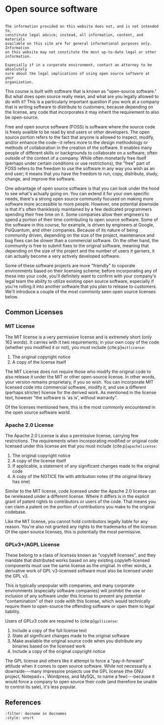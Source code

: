 # Open source software

```{warning} This does not constitute legal advice.

The information provided on this website does not, and is not intended to, 
constitute legal advice; instead, all information, content, and materials 
available on this site are for general informational purposes only. Information 
on this website may not constitute the most up-to-date legal or other 
information. 

Especially if in a corporate environment, contact an attorney to be absolutely
sure about the legal implications of using open source software at your 
organization.
```

This course is built with software that is known as "open-source software." But
what does open source really mean, and what are you legally allowed to do with
it? This is a particularly important question if you work at a company that is
writing software to distribute to customers, because depending on the license,
any code that incorporates it may inherit the requirement to also be 
open-source.

Free and open source software (FOSS) is software where the source code is
freely availble to be read by end users or other developers. The open source
portion refers to the fact that anyone is allowed to inspect, modify, and/or
enhance the code--it refers more to the design methodology or methods of
collaboration in the creation of the software. It enables many people of
different skills or backgrounds to collaborate on a software, often outside of
the context of a company. While often monetarily free itself (perhaps under
certain conditions or use restrictions), the "free" part of FOSS refers to the
freedom to use the software in any way you wish as an end user; it means that
you have the freedom to run, copy, distribute, study, change, and improve the
software.

One advantage of open source software is that you can look under the hood to
see what's actually going on. You can extend it for your own specific needs,
there's a strong open source community focused on making more software more
accessible to more people. However, one potential downside is that it's often
thanklessly maintained by a few dedicated programmers spending their free time
on it. Some companies allow their engineers to spend a portion of their time
contributing to open source software. Some of the software in this course, for
example, is driven by engineers at Google, PsiQuantum, and other companies.
Because of its nature of being community driven, depending on the size of the
project, maintenance and bug fixes can be slower than a commercial software.
On the other hand, the community is free to submit fixes to the original 
software, meaning that depending on the size of the project and the number of
users it garners, it can actually become a very actively developed software.

Some of these software projects are more "friendly" to coporate environments
based on their licensing scheme; before incorporating any of these into your
code, you'll definitely want to confirm with your company's legal team the
ability to utilize existing open source software, especially if you're rolling
it into another software that you plan to release to customers. We'll introduce
a couple of the most commonly seen open source licenses below.

## Common Licenses

### MIT License

The MIT license is a very permissive license and is extremely short (only 162 
words). It carries with it two requirements; in your own copy of the code
(whether you modified it or not), you must include {cite:p}`mitlicense`:

1. The original copyright notice  
1. A copy of the license itself  

The MIT License does not require those who modify the original code to also
release it under the MIT or other open-source license. In other words, your
version remains proprietary, if you so wish. You can incorporate MIT licensed
code into commercial software, modify it, and use a different (perhaps
stricter) license for the derived work. As mentioned in the license text, 
however "the software is 'as is', without warranty".

Of the licenses mentioned here, this is the most commonly encountered  in the
open source software world.

### Apache 2.0 License

The Apache 2.0 License is also a permissive license, carrying few restrictions.
The requirements when incorporating modified or original code licensed under
this license are that you must include {cite:p}`apachelicense`:

1. The original copyright notice  
1. A copy of the license itself  
1. If applicable, a statement of any significant changes made to the original code  
1. A copy of the NOTICE file with attribution notes (if the original library has one)  

Similar to the MIT license, code licensed under the Apache 2.0 license can be
rereleased under a different license. Where it differs is in the explicit 
grant of patent rights to contributors or users of the code. That means you can
claim a patent on the portion of contributions you make to the original 
codebase.

Like the MIT license, you cannot hold contributors legally liable for any
reason. You're also not granted any rights to the trademarks of the licensor.
Of the open source licenses, this is potentially the most permissive.

### GPLv3+/AGPL License

These belong to a class of licenses known as "copyleft licenses", and they
mandate that distributed works based on any existing copyleft-licensed
components must use the same license as the original. In other words, a
derivative work of GPL v3-licensed software must also be licensed under the GPL
v3.

This is typically unpopular with companies, and many corporate environments
(especially software companies) will prohibit the use or inclusion of any 
software under this license to prevent any potential "contamination" of their
code witih this license, which would technically require them to open-source 
the offending software or open them to legal liability.

Users of GPLv3 code are required to {cite:p}`gpllicense`:

1. Include a copy of the full license text  
1. State all significant changes made to the original software  
1. Make available the original source code when you distribute any binaries
   based on the licensed work  
1. Include a copy of the original copyright notice  

The GPL license and others like it attempt to force a "pay-it-forward" attitude
when it comes to open source software. While not necessarily a downside---many
impressive projects use the GPL license (the GNU project, Notepad++, Wordpress,
and MySQL, to name a few)---because it would force a company to open source 
their code (and therefore be unable to control its sale), it's less popular.

## References

```{bibliography}
:filter: docname in docnames
:style: unsrt
```